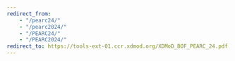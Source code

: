 ```yaml
---
redirect_from: 
    - "/pearc24/"
    - "/pearc2024/"
    - "/PEARC24/"
    - "/PEARC2024/"
redirect_to: https://tools-ext-01.ccr.xdmod.org/XDMoD_BOF_PEARC_24.pdf
---
```

